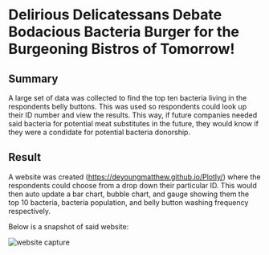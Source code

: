 # Delirious Delicatessans Debate Bodacious Bacteria Burger for the Burgeoning Bistros of Tomorrow!

## **Summary**

A large set of data was collected to find the top ten bacteria living in the respondents belly buttons.  This was used so respondents could look up their ID number and view the results.  This way, if future companies needed said bacteria for potential meat substitutes in the future, they would know if they were a condidate for potential bacteria donorship.

## **Result**

A website was created (https://deyoungmatthew.github.io/Plotly/) where the respondents could choose from a drop down their particular ID.  This would then auto update a bar chart, bubble chart, and gauge showing them the top 10 bacteria, bacteria population, and belly button washing frequency respectively.

Below is a snapshot of said website:

![website capture](https://user-images.githubusercontent.com/78942457/118424104-83f1a980-b694-11eb-9b57-87c488d00b10.PNG)
